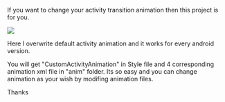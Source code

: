 If you want to change your activity transition animation then this project is for you.

![](https://github.com/ShohanAhmed/Android-Activity-Transition-Custom-Animation/blob/master/Screenshots/animation.gif)

Here I overwrite default activity animation and it works for every android version.

You will get "CustomActivityAnimation" in Style file and 4 corresponding animation xml file in "anim" folder. Its so easy and you can change animation as your wish by modifing  animation files. 

Thanks
